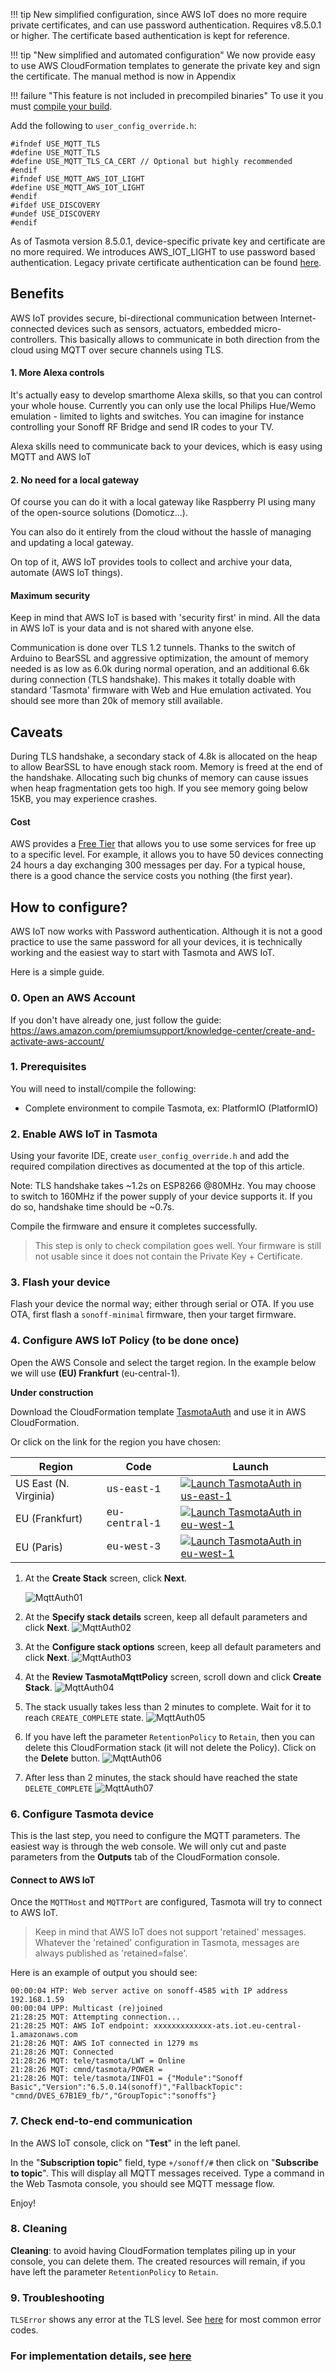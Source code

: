 !!! tip New simplified configuration, since AWS IoT does no more require private certificates, and can use password authentication. Requires v8.5.0.1 or higher. The certificate based authentication is kept for reference.


!!! tip "New simplified and automated configuration"
    We now provide easy to use AWS CloudFormation templates to generate the private key and sign the certificate. The manual method is now in Appendix

!!! failure "This feature is not included in precompiled binaries"
    To use it you must [compile your build](Compile-your-build). 

Add the following to `user_config_override.h`:

```
#ifndef USE_MQTT_TLS
#define USE_MQTT_TLS
#define USE_MQTT_TLS_CA_CERT // Optional but highly recommended
#endif
#ifndef USE_MQTT_AWS_IOT_LIGHT
#define USE_MQTT_AWS_IOT_LIGHT
#endif
#ifdef USE_DISCOVERY
#undef USE_DISCOVERY
#endif
```

As of Tasmota version 8.5.0.1, device-specific private key and certificate are no more required. We introduces AWS_IOT_LIGHT to use password based authentication. Legacy private certificate authentication can be found [here](AWS-IoT-cert).

## Benefits

AWS IoT provides secure, bi-directional communication between Internet-connected devices such as sensors, actuators, embedded micro-controllers. This basically allows to communicate in both direction from the cloud using MQTT over secure channels using TLS.

#### 1. More Alexa controls

It's actually easy to develop smarthome Alexa skills, so that you can control your whole house. Currently you can only use the local Philips Hue/Wemo emulation - limited to lights and switches. You can imagine for instance controlling your Sonoff RF Bridge and send IR codes to your TV.

Alexa skills need to communicate back to your devices, which is easy using MQTT and AWS IoT

#### 2. No need for a local gateway

Of course you can do it with a local gateway like Raspberry PI using many of the open-source solutions (Domoticz...).

You can also do it entirely from the cloud without the hassle of managing and updating a local gateway.

On top of it, AWS IoT provides tools to collect and archive your data, automate (AWS IoT things).

#### Maximum security

Keep in mind that AWS IoT is based with 'security first' in mind. All the data in AWS IoT is your data and is not shared with anyone else.

Communication is done over TLS 1.2 tunnels. Thanks to the switch of Arduino to BearSSL and aggressive optimization, the amount of memory needed is as low as 6.0k during normal operation, and an additional 6.6k during connection (TLS handshake). This makes it totally doable with standard 'Tasmota' firmware with Web and Hue emulation activated. You should see more than 20k of memory still available.

## Caveats

During TLS handshake, a secondary stack of 4.8k is allocated on the heap to allow BearSSL to have enough stack room. Memory is freed at the end of the handshake. Allocating such big chunks of memory can cause issues when heap fragmentation gets too high. If you see memory going below 15KB, you may experience crashes.

#### Cost

AWS provides a [Free Tier](https://aws.amazon.com/free/) that allows you to use some services for free up to a specific level. For example, it allows you to have 50 devices connecting 24 hours a day exchanging 300 messages per day. For a typical house, there is a good chance the service costs you nothing (the first year).

## How to configure?

AWS IoT now works with Password authentication. Although it is not a good practice to use the same password for all your devices, it is technically working and the easiest way to start with Tasmota and AWS IoT.

Here is a simple guide.

### 0. Open an AWS Account

If you don't have already one, just follow the guide: https://aws.amazon.com/premiumsupport/knowledge-center/create-and-activate-aws-account/

### 1. Prerequisites

You will need to install/compile the following:

 * Complete environment to compile Tasmota, ex: PlatformIO (PlatformIO)

### 2. Enable AWS IoT in Tasmota

Using your favorite IDE, create `user_config_override.h` and add the required compilation directives as documented at the top of this article.  

Note: TLS handshake takes ~1.2s on ESP8266 @80MHz. You may choose to switch to 160MHz if the power supply of your device supports it. If you do so, handshake time should be ~0.7s.

Compile the firmware and ensure it completes successfully.

> This step is only to check compilation goes well. Your firmware is still not usable since it does not contain the Private Key + Certificate.

### 3. Flash your device

Flash your device the normal way; either through serial or OTA. If you use OTA, first flash a `sonoff-minimal` firmware, then your target firmware.

### 4. Configure AWS IoT Policy (to be done once) 

Open the AWS Console and select the target region. In the example below we will use **(EU) Frankfurt** (eu-central-1).

**Under construction**

Download the CloudFormation template [TasmotaAuth](https://tasmota.github.io/docs/_media/aws_iot/TasmotaAuth.yaml "TasmotaAuth CloudFormation template") and use it in AWS CloudFormation.


Or click on the link for the region you have chosen:  

Region| Code | Launch
------|------|-------
US East (N. Virginia) | <span style="font-family:'Courier';">us-east-1</span> | [![Launch TasmotaAuth in us-east-1](http://docs.aws.amazon.com/AWSCloudFormation/latest/UserGuide/images/cloudformation-launch-stack-button.png)](https://console.aws.amazon.com/cloudformation/home?region=us-east-1#/stacks/new?stackName=TasmotaAuth&templateURL=https://tasmota-eu-central-1.s3.eu-central-1.amazonaws.com/TasmotaAuth.yaml)
EU (Frankfurt) | <span style="font-family:'Courier';">eu-central-1</span> | [![Launch TasmotaAuth in eu-west-1](http://docs.aws.amazon.com/AWSCloudFormation/latest/UserGuide/images/cloudformation-launch-stack-button.png)](https://console.aws.amazon.com/cloudformation/home?region=eu-central-1#/stacks/new?stackName=TasmotaAuth&templateURL=https://tasmota-eu-central-1.s3.eu-central-1.amazonaws.com/TasmotaAuth.yaml)
EU (Paris) | <span style="font-family:'Courier';">eu-west-3</span> | [![Launch TasmotaAuth in eu-west-1](http://docs.aws.amazon.com/AWSCloudFormation/latest/UserGuide/images/cloudformation-launch-stack-button.png)](https://console.aws.amazon.com/cloudformation/home?region=eu-west-3#/stacks/new?stackName=TasmotaAuth&templateURL=https://tasmota-eu-central-1.s3.eu-central-1.amazonaws.com/TasmotaAuth.yaml)

1. At the **Create Stack** screen, click **Next**.

   ![MqttAuth01](https://user-images.githubusercontent.com/49731213/96349739-e4dee200-10b1-11eb-94df-b0e006c3f010.png)

1. At the **Specify stack details** screen, keep all default parameters and click **Next**.
   ![MqttAuth02](https://user-images.githubusercontent.com/49731213/96349765-0fc93600-10b2-11eb-80b1-d97ac69012bc.png)

3. At the **Configure stack options** screen, keep all default parameters and click **Next**.
   ![MqttAuth03](https://user-images.githubusercontent.com/49731213/96349818-51f27780-10b2-11eb-90c5-4327e822789e.png)

4. At the **Review TasmotaMqttPolicy** screen, scroll down and click **Create Stack**.
   ![MqttAuth04](https://user-images.githubusercontent.com/49731213/96349826-62a2ed80-10b2-11eb-8702-591a363d231b.png)

5. The stack usually takes less than 2 minutes to complete. Wait for it to reach `CREATE_COMPLETE` state.
   ![MqttAuth05](https://user-images.githubusercontent.com/49731213/96349843-7ea68f00-10b2-11eb-8fe0-5c1da253e384.png)

6. If you have left the parameter `RetentionPolicy` to `Retain`, then you can delete this CloudFormation stack (it will not delete the Policy). Click on the **Delete** button.
   ![MqttAuth06](https://user-images.githubusercontent.com/49731213/96349854-9120c880-10b2-11eb-9919-25386d19ec13.png)

7. After less than 2 minutes, the stack should have reached the state `DELETE_COMPLETE`
   ![MqttAuth07](https://user-images.githubusercontent.com/49731213/96349863-a138a800-10b2-11eb-9406-b254699102c5.png)

### 6. Configure Tasmota device

This is the last step, you need to configure the MQTT parameters. The easiest way is through the web console. We will only cut and paste parameters from the **Outputs** tab of the CloudFormation console.


#### Connect to AWS IoT

Once the `MQTTHost` and `MQTTPort` are configured, Tasmota will try to connect to AWS IoT. 

> Keep in mind that AWS IoT does not support 'retained' messages. Whatever the 'retained' configuration in Tasmota, messages are always published as 'retained=false'.

Here is an example of output you should see:

```
00:00:04 HTP: Web server active on sonoff-4585 with IP address 192.168.1.59
00:00:04 UPP: Multicast (re)joined
21:28:25 MQT: Attempting connection...
21:28:25 MQT: AWS IoT endpoint: xxxxxxxxxxxxx-ats.iot.eu-central-1.amazonaws.com
21:28:26 MQT: AWS IoT connected in 1279 ms
21:28:26 MQT: Connected
21:28:26 MQT: tele/tasmota/LWT = Online
21:28:26 MQT: cmnd/tasmota/POWER =
21:28:26 MQT: tele/tasmota/INFO1 = {"Module":"Sonoff Basic","Version":"6.5.0.14(sonoff)","FallbackTopic":
"cmnd/DVES_67B1E9_fb/","GroupTopic":"sonoffs"}
```

### 7. Check end-to-end communication

In the AWS IoT console, click on "**Test**" in the left panel.

In the "**Subscription topic**" field, type `+/sonoff/#` then click on "**Subscribe to topic**". This will display all MQTT messages received. Type a command in the Web Tasmota console, you should see MQTT message flow.

Enjoy!

### 8. Cleaning

**Cleaning**: to avoid having CloudFormation templates piling up in your console, you can delete them. The created resources will remain, if you have left the parameter `RetentionPolicy` to `Retain`.

### 9. Troubleshooting

`TLSError` shows any error at the TLS level. See [here](TLS#tls-troubleshooting) for most common error codes.


### For implementation details, see [here](TLS)
